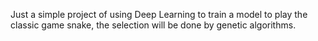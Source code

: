 Just a simple project of using Deep Learning to train a model to play the classic game snake, the selection will be done by genetic algorithms.
